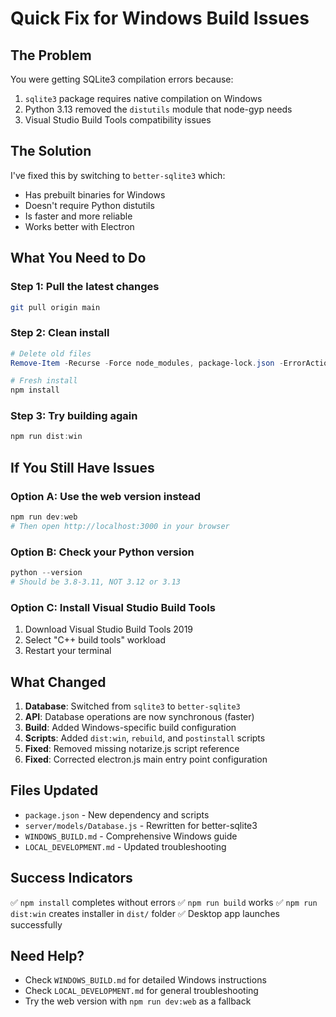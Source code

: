 # Quick Fix for Windows Build Issues

## The Problem
You were getting SQLite3 compilation errors because:
1. `sqlite3` package requires native compilation on Windows
2. Python 3.13 removed the `distutils` module that node-gyp needs
3. Visual Studio Build Tools compatibility issues

## The Solution
I've fixed this by switching to `better-sqlite3` which:
- Has prebuilt binaries for Windows
- Doesn't require Python distutils
- Is faster and more reliable
- Works better with Electron

## What You Need to Do

### Step 1: Pull the latest changes
```bash
git pull origin main
```

### Step 2: Clean install
```powershell
# Delete old files
Remove-Item -Recurse -Force node_modules, package-lock.json -ErrorAction SilentlyContinue

# Fresh install
npm install
```

### Step 3: Try building again
```powershell
npm run dist:win
```

## If You Still Have Issues

### Option A: Use the web version instead
```powershell
npm run dev:web
# Then open http://localhost:3000 in your browser
```

### Option B: Check your Python version
```powershell
python --version
# Should be 3.8-3.11, NOT 3.12 or 3.13
```

### Option C: Install Visual Studio Build Tools
1. Download Visual Studio Build Tools 2019
2. Select "C++ build tools" workload
3. Restart your terminal

## What Changed

1. **Database**: Switched from `sqlite3` to `better-sqlite3`
2. **API**: Database operations are now synchronous (faster)
3. **Build**: Added Windows-specific build configuration
4. **Scripts**: Added `dist:win`, `rebuild`, and `postinstall` scripts
5. **Fixed**: Removed missing notarize.js script reference
6. **Fixed**: Corrected electron.js main entry point configuration

## Files Updated
- `package.json` - New dependency and scripts
- `server/models/Database.js` - Rewritten for better-sqlite3
- `WINDOWS_BUILD.md` - Comprehensive Windows guide
- `LOCAL_DEVELOPMENT.md` - Updated troubleshooting

## Success Indicators
✅ `npm install` completes without errors
✅ `npm run build` works
✅ `npm run dist:win` creates installer in `dist/` folder
✅ Desktop app launches successfully

## Need Help?
- Check `WINDOWS_BUILD.md` for detailed Windows instructions
- Check `LOCAL_DEVELOPMENT.md` for general troubleshooting
- Try the web version with `npm run dev:web` as a fallback